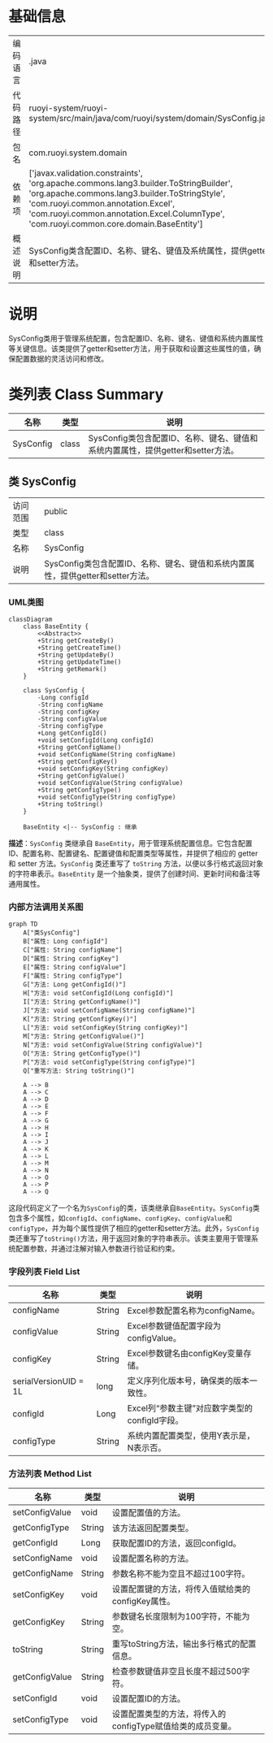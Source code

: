 # 基础信息

|      |      |
|------|------|
| 编码语言 | .java |
| 代码路径 | ruoyi-system/ruoyi-system/src/main/java/com/ruoyi/system/domain/SysConfig.java |
| 包名 | com.ruoyi.system.domain |
| 依赖项 | ['javax.validation.constraints', 'org.apache.commons.lang3.builder.ToStringBuilder', 'org.apache.commons.lang3.builder.ToStringStyle', 'com.ruoyi.common.annotation.Excel', 'com.ruoyi.common.annotation.Excel.ColumnType', 'com.ruoyi.common.core.domain.BaseEntity'] |
| 概述说明 | SysConfig类含配置ID、名称、键名、键值及系统属性，提供getter和setter方法。 |

# 说明

SysConfig类用于管理系统配置，包含配置ID、名称、键名、键值和系统内置属性等关键信息。该类提供了getter和setter方法，用于获取和设置这些属性的值，确保配置数据的灵活访问和修改。

# 类列表 Class Summary

| 名称   | 类型  | 说明 |
|-------|------|-------------|
| SysConfig | class | SysConfig类包含配置ID、名称、键名、键值和系统内置属性，提供getter和setter方法。 |



## 类 SysConfig

|      |      |
|------|------|
| 访问范围 | public |
| 类型 | class |
| 名称 | SysConfig |
| 说明 | SysConfig类包含配置ID、名称、键名、键值和系统内置属性，提供getter和setter方法。 |


### UML类图

```mermaid
classDiagram
    class BaseEntity {
        <<Abstract>>
        +String getCreateBy()
        +String getCreateTime()
        +String getUpdateBy()
        +String getUpdateTime()
        +String getRemark()
    }

    class SysConfig {
        -Long configId
        -String configName
        -String configKey
        -String configValue
        -String configType
        +Long getConfigId()
        +void setConfigId(Long configId)
        +String getConfigName()
        +void setConfigName(String configName)
        +String getConfigKey()
        +void setConfigKey(String configKey)
        +String getConfigValue()
        +void setConfigValue(String configValue)
        +String getConfigType()
        +void setConfigType(String configType)
        +String toString()
    }

    BaseEntity <|-- SysConfig : 继承
```

**描述**：`SysConfig` 类继承自 `BaseEntity`，用于管理系统配置信息。它包含配置 ID、配置名称、配置键名、配置键值和配置类型等属性，并提供了相应的 getter 和 setter 方法。`SysConfig` 类还重写了 `toString` 方法，以便以多行格式返回对象的字符串表示。`BaseEntity` 是一个抽象类，提供了创建时间、更新时间和备注等通用属性。


### 内部方法调用关系图

```mermaid
graph TD
    A["类SysConfig"]
    B["属性: Long configId"]
    C["属性: String configName"]
    D["属性: String configKey"]
    E["属性: String configValue"]
    F["属性: String configType"]
    G["方法: Long getConfigId()"]
    H["方法: void setConfigId(Long configId)"]
    I["方法: String getConfigName()"]
    J["方法: void setConfigName(String configName)"]
    K["方法: String getConfigKey()"]
    L["方法: void setConfigKey(String configKey)"]
    M["方法: String getConfigValue()"]
    N["方法: void setConfigValue(String configValue)"]
    O["方法: String getConfigType()"]
    P["方法: void setConfigType(String configType)"]
    Q["重写方法: String toString()"]

    A --> B
    A --> C
    A --> D
    A --> E
    A --> F
    A --> G
    A --> H
    A --> I
    A --> J
    A --> K
    A --> L
    A --> M
    A --> N
    A --> O
    A --> P
    A --> Q
```

这段代码定义了一个名为`SysConfig`的类，该类继承自`BaseEntity`。`SysConfig`类包含多个属性，如`configId`、`configName`、`configKey`、`configValue`和`configType`，并为每个属性提供了相应的getter和setter方法。此外，`SysConfig`类还重写了`toString()`方法，用于返回对象的字符串表示。该类主要用于管理系统配置参数，并通过注解对输入参数进行验证和约束。

### 字段列表 Field List

| 名称  | 类型  | 说明 |
|-------|-------|------|
| configName | String | Excel参数配置名称为configName。 |
| configValue | String | Excel参数键值配置字段为configValue。 |
| configKey | String | Excel参数键名由configKey变量存储。 |
| serialVersionUID = 1L | long | 定义序列化版本号，确保类的版本一致性。 |
| configId | Long | Excel列“参数主键”对应数字类型的configId字段。 |
| configType | String | 系统内置配置类型，使用Y表示是，N表示否。 |

### 方法列表 Method List

| 名称  | 类型  | 说明 |
|-------|-------|------|
| setConfigValue | void | 设置配置值的方法。 |
| getConfigType | String | 该方法返回配置类型。 |
| getConfigId | Long | 获取配置ID的方法，返回configId。 |
| setConfigName | void | 设置配置名称的方法。 |
| getConfigName | String | 参数名称不能为空且不超过100字符。 |
| setConfigKey | void | 设置配置键的方法，将传入值赋给类的configKey属性。 |
| getConfigKey | String | 参数键名长度限制为100字符，不能为空。 |
| toString | String | 重写toString方法，输出多行格式的配置信息。 |
| getConfigValue | String | 检查参数键值非空且长度不超过500字符。 |
| setConfigId | void | 设置配置ID的方法。 |
| setConfigType | void | 设置配置类型的方法，将传入的configType赋值给类的成员变量。 |




